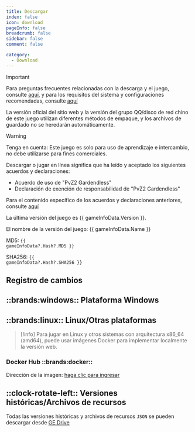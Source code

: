 ```yaml
---
title: Descargar
index: false
icon: download
pageInfo: false
breadcrumb: false
sidebar: false
comment: false

category:
  - Download
---
```


<script setup>
import axios from 'axios';
import { ref, onBeforeMount, onMounted } from 'vue'

const gameInfoData = ref(null);

onBeforeMount(() => {
  axios.get('/jsons/gameinfo.json').then(res => {
    gameInfoData.value = res.data;
  });
})
onMounted(() => {
  (window.adsbygoogle = window.adsbygoogle || []).push({});
})
</script>

> [!important]
> Para preguntas frecuentes relacionadas con la descarga y el juego, consulte [aquí](../guide/FAQ.md), y para los requisitos del sistema y configuraciones recomendadas, consulte [aquí](../guide/requirement.md)
>
> La versión oficial del sitio web y la versión del grupo QQ/disco de red chino de este juego utilizan diferentes métodos de empaque, y los archivos de guardado no se heredarán automáticamente.

> [!warning]
> Tenga en cuenta: Este juego es solo para uso de aprendizaje e intercambio, no debe utilizarse para fines comerciales.
>
> Descargar o jugar en línea significa que ha leído y aceptado los siguientes acuerdos y declaraciones:
>
> - Acuerdo de uso de "PvZ2 Gardendless"
> - Declaración de exención de responsabilidad de "PvZ2 Gardendless"
>
> Para el contenido específico de los acuerdos y declaraciones anteriores, consulte [aquí](../instructions/)

<span v-if="gameInfoData?.Version">La última versión del juego es {{ gameInfoData.Version }}.</span>

<span v-if="gameInfoData?.Name">El nombre de la versión del juego: {{ gameInfoData.Name }}</span>

<span v-if="gameInfoData?.Hash?.MD5">MD5: <code>{{ gameInfoData?.Hash?.MD5 }}</code></span>

<span v-if="gameInfoData?.Hash?.SHA256">SHA256: <code>{{ gameInfoData?.Hash?.SHA256 }}</code></span>

## Registro de cambios

<template v-if="gameInfoData?.EnNewFeatures">

- <li v-for="(item, index) in gameInfoData.EnNewFeatures" :key="index">{{ item }}</li>

</template>

<template v-else>Ninguno</template>

<ins class="adsbygoogle"
     style="display:block"
     data-ad-client="ca-pub-7637695321442015"
     data-ad-slot="7113006248"
     data-ad-format="auto"
     data-full-width-responsive="true">
</ins>

## ::brands:windows:: Plataforma Windows

<template v-if="gameInfoData?.Download.Github">

### Github ::brands:github::

Enlace de descarga: <a :href="gameInfoData.Download.Github" target="_blank">haga clic para ingresar</a>

</template>

<template v-if="gameInfoData?.Download.Storage">

### Descarga local ::cloud-arrow-down::

Enlace de descarga: <a :href="gameInfoData.Download.Storage" target="_blank">haga clic para ingresar</a>

</template>

<template v-if="gameInfoData?.Download.Baidu">

### Baidu Netdisk ::cloud::

Enlace de descarga: <a :href="gameInfoData.Download.Baidu" target="_blank">haga clic para ingresar</a>

</template>

<template v-if="gameInfoData?.Download.Pan123">

### 123 Pan ::cloud::

Enlace de descarga: <a :href="gameInfoData.Download.Pan123" target="_blank">haga clic para ingresar</a>

</template>

<template v-if="gameInfoData?.Download.Quark">

### Quark Netdisk ::cloud::

Enlace de descarga: <a :href="gameInfoData.Download.Quark" target="_blank">haga clic para ingresar</a>

</template>

## ::brands:linux:: Linux/Otras plataformas

> [!info]
> Para jugar en Linux y otros sistemas con arquitectura x86_64 (amd64), puede usar imágenes Docker para implementar localmente la versión web.

### Docker Hub ::brands:docker::

Dirección de la imagen: <a href="https://hub.docker.com/r/gaozih/pvzge" target="_blank">haga clic para ingresar</a>

## ::clock-rotate-left:: Versiones históricas/Archivos de recursos

Todas las versiones históricas y archivos de recursos `JSON` se pueden descargar desde [GE Drive](https://drive.pvzge.com/)
